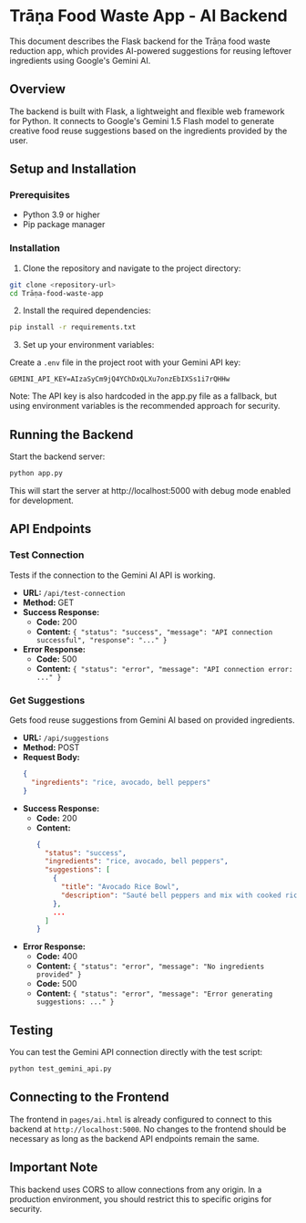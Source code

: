 # Trāṇa Food Waste App - AI Backend

This document describes the Flask backend for the Trāṇa food waste reduction app, which provides AI-powered suggestions for reusing leftover ingredients using Google's Gemini AI.

## Overview

The backend is built with Flask, a lightweight and flexible web framework for Python. It connects to Google's Gemini 1.5 Flash model to generate creative food reuse suggestions based on the ingredients provided by the user.

## Setup and Installation

### Prerequisites

- Python 3.9 or higher
- Pip package manager

### Installation

1. Clone the repository and navigate to the project directory:

```bash
git clone <repository-url>
cd Trāṇa-food-waste-app
```

2. Install the required dependencies:

```bash
pip install -r requirements.txt
```

3. Set up your environment variables:

Create a `.env` file in the project root with your Gemini API key:

```
GEMINI_API_KEY=AIzaSyCm9jQ4YChDxQLXu7onzEbIXSs1i7rQHHw
```

Note: The API key is also hardcoded in the app.py file as a fallback, but using environment variables is the recommended approach for security.

## Running the Backend

Start the backend server:

```bash
python app.py
```

This will start the server at http://localhost:5000 with debug mode enabled for development.

## API Endpoints

### Test Connection

Tests if the connection to the Gemini AI API is working.

- **URL:** `/api/test-connection`
- **Method:** GET
- **Success Response:**
  - **Code:** 200
  - **Content:** `{ "status": "success", "message": "API connection successful", "response": "..." }`
- **Error Response:**
  - **Code:** 500
  - **Content:** `{ "status": "error", "message": "API connection error: ..." }`

### Get Suggestions

Gets food reuse suggestions from Gemini AI based on provided ingredients.

- **URL:** `/api/suggestions`
- **Method:** POST
- **Request Body:**
  ```json
  {
    "ingredients": "rice, avocado, bell peppers"
  }
  ```
- **Success Response:**
  - **Code:** 200
  - **Content:** 
    ```json
    {
      "status": "success",
      "ingredients": "rice, avocado, bell peppers",
      "suggestions": [
        {
          "title": "Avocado Rice Bowl",
          "description": "Sauté bell peppers and mix with cooked rice. Top with sliced avocado, a squeeze of lime, and a sprinkle of salt for a quick and nutritious meal."
        },
        ...
      ]
    }
    ```
- **Error Response:**
  - **Code:** 400
  - **Content:** `{ "status": "error", "message": "No ingredients provided" }`
  - **Code:** 500
  - **Content:** `{ "status": "error", "message": "Error generating suggestions: ..." }`

## Testing

You can test the Gemini API connection directly with the test script:

```bash
python test_gemini_api.py
```

## Connecting to the Frontend

The frontend in `pages/ai.html` is already configured to connect to this backend at `http://localhost:5000`. No changes to the frontend should be necessary as long as the backend API endpoints remain the same.

## Important Note

This backend uses CORS to allow connections from any origin. In a production environment, you should restrict this to specific origins for security. 